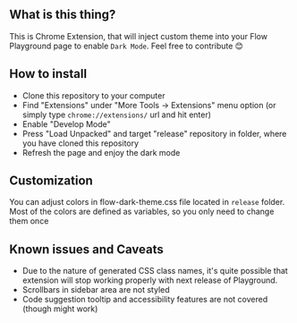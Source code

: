 ## What is this thing?
This is Chrome Extension, that will inject custom theme into your Flow Playground page to enable ``Dark Mode``.
Feel free to contribute 😊

## How to install

- Clone this repository to your computer
- Find "Extensions" under "More Tools -> Extensions" menu option (or simply type `chrome://extensions/` url and hit enter)
- Enable "Develop Mode"
- Press "Load Unpacked" and target "release" repository in folder, where you have cloned this repository
- Refresh the page and enjoy the dark mode

## Customization

You can adjust colors in flow-dark-theme.css file located in `release` folder. Most of the colors are defined as variables, so you only need to change them once

## Known issues and Caveats
 - Due to the nature of generated CSS class names, it's quite possible that extension will stop working properly with next release of Playground.
 - Scrollbars in sidebar area are not styled
 - Code suggestion tooltip and accessibility features are not covered (though might work) 
